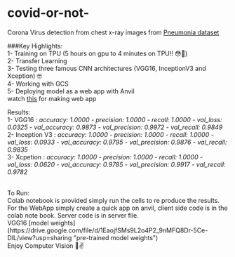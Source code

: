 # covid-or-not-
Corona Virus detection from chest x-ray images from [Pneumonia dataset](https://www.kaggle.com/paultimothymooney/chest-xray-pneumonia "kaggel dataset")<br/>

###Key Highlights:
<br/> 
1- Training on TPU (5 hours on gpu to 4 minutes on TPU!! 😳🤯)<br/>
2- Transfer Learning <br/>
3- Testing three famous CNN architectures (VGG16, InceptionV3 and Xception) 🤓 <br/>
4- Working with GCS <br/>
5- Deploying model as a web app with Anvil<br/>
   watch [this](https://www.youtube.com/watch?v=yh0B4HjQxOU&t=58s "anvil intro & tutorial") for making web app <br/>

Results: <br/>
1- VGG16 : *accuracy: 1.0000 - precision: 1.0000 - recall: 1.0000 - val_loss: 0.0325 - val_accuracy: 0.9873 - val_precision: 0.9972 - val_recall: 0.9849*<br/>
2- Inception V3 : *accuracy: 1.0000 - precision: 1.0000 - recall: 1.0000 - val_loss: 0.0933 - val_accuracy: 0.9795 - val_precision: 0.9876 - val_recall: 0.9835*<br/>
3- Xcpetion : *accuracy: 1.0000 - precision: 1.0000 - recall: 1.0000 - val_loss: 0.0620 - val_accuracy: 0.9785 - val_precision: 0.9917 - val_recall: 0.9782*<br/>

<br/>
To Run:<br/>
Colab notebook is provided simply run the cells to re produce the results. <br/>
For the WebApp simply create a quick app on anvil, client side code is in the colab note book. Server code is in server file. <br/>
VGG16 [model weights](https://drive.google.com/file/d/1EaojfSMs9L2o4P2_9nMFQ8Dr-5Ce-DlL/view?usp=sharing "pre-trained model weights") 
<br/>
Enjoy Computer Vision 🥂✌️

